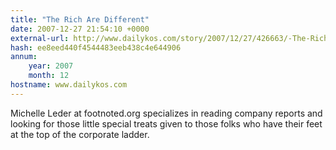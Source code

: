 ```yaml
---
title: "The Rich Are Different"
date: 2007-12-27 21:54:10 +0000
external-url: http://www.dailykos.com/story/2007/12/27/426663/-The-Rich-Are-Different
hash: ee8eed440f4544483eeb438c4e644906
annum:
    year: 2007
    month: 12
hostname: www.dailykos.com
---
```


Michelle Leder at footnoted.org specializes in reading company reports and looking for those little special treats given to those folks who have their feet at the top of the corporate ladder.
